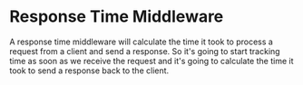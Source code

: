 # Response Time Middleware

A response time middleware will calculate the time it took to process a request from a client and send a response. So it's going to start tracking time as soon as we receive the request and it's going to calculate the time it took to send a response back to the client.
